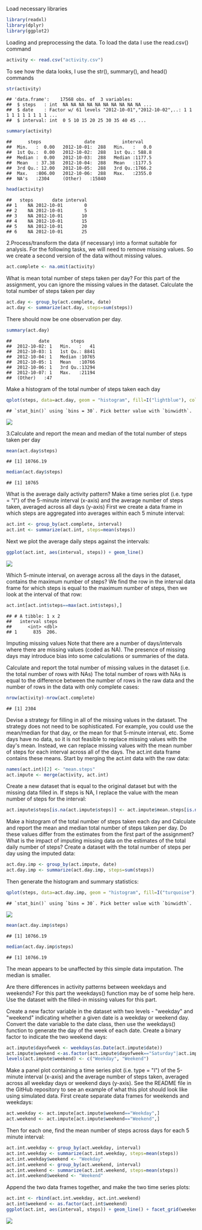 Load necessary libraries

``` r
library(readxl)
library(dplyr)
library(ggplot2)
```

Loading and preprocessing the data. To load the data I use the read.csv() command

``` r
activity <- read.csv("activity.csv")
```

To see how the data looks, I use the str(), summary(), and head() commands

``` r
str(activity)
```

    ## 'data.frame':    17568 obs. of  3 variables:
    ##  $ steps   : int  NA NA NA NA NA NA NA NA NA NA ...
    ##  $ date    : Factor w/ 61 levels "2012-10-01","2012-10-02",..: 1 1 1 1 1 1 1 1 1 1 ...
    ##  $ interval: int  0 5 10 15 20 25 30 35 40 45 ...

``` r
summary(activity)
```

    ##      steps                date          interval     
    ##  Min.   :  0.00   2012-10-01:  288   Min.   :   0.0  
    ##  1st Qu.:  0.00   2012-10-02:  288   1st Qu.: 588.8  
    ##  Median :  0.00   2012-10-03:  288   Median :1177.5  
    ##  Mean   : 37.38   2012-10-04:  288   Mean   :1177.5  
    ##  3rd Qu.: 12.00   2012-10-05:  288   3rd Qu.:1766.2  
    ##  Max.   :806.00   2012-10-06:  288   Max.   :2355.0  
    ##  NA's   :2304     (Other)   :15840

``` r
head(activity)
```

    ##   steps       date interval
    ## 1    NA 2012-10-01        0
    ## 2    NA 2012-10-01        5
    ## 3    NA 2012-10-01       10
    ## 4    NA 2012-10-01       15
    ## 5    NA 2012-10-01       20
    ## 6    NA 2012-10-01       25

2.Process/transform the data (if necessary) into a format suitable for analysis. For the following tasks, we will need to remove missing values. So we create a second version of the data without missing values.

``` r
act.complete <- na.omit(activity)
```

What is mean total number of steps taken per day? For this part of the assignment, you can ignore the missing values in the dataset. Calculate the total number of steps taken per day

``` r
act.day <- group_by(act.complete, date)
act.day <- summarize(act.day, steps=sum(steps))
```

There should now be one observation per day.

``` r
summary(act.day)
```

    ##          date        steps      
    ##  2012-10-02: 1   Min.   :   41  
    ##  2012-10-03: 1   1st Qu.: 8841  
    ##  2012-10-04: 1   Median :10765  
    ##  2012-10-05: 1   Mean   :10766  
    ##  2012-10-06: 1   3rd Qu.:13294  
    ##  2012-10-07: 1   Max.   :21194  
    ##  (Other)   :47

Make a histogram of the total number of steps taken each day

``` r
qplot(steps, data=act.day, geom = "histogram", fill=I("lightblue"), col=I("black"))
```

    ## `stat_bin()` using `bins = 30`. Pick better value with `binwidth`.

![](PA1_template_files/figure-markdown_github/unnamed-chunk-7-1.png)

3.Calculate and report the mean and median of the total number of steps taken per day

``` r
mean(act.day$steps)
```

    ## [1] 10766.19

``` r
median(act.day$steps)
```

    ## [1] 10765

What is the average daily activity pattern? Make a time series plot (i.e. type = "l") of the 5-minute interval (x-axis) and the average number of steps taken, averaged across all days (y-axis) First we create a data frame in which steps are aggregated into averages within each 5 minute interval:

``` r
act.int <- group_by(act.complete, interval)
act.int <- summarize(act.int, steps=mean(steps))
```

Next we plot the average daily steps against the intervals:

``` r
ggplot(act.int, aes(interval, steps)) + geom_line()
```

![](PA1_template_files/figure-markdown_github/unnamed-chunk-10-1.png)

Which 5-minute interval, on average across all the days in the dataset, contains the maximum number of steps? We find the row in the interval data frame for which steps is equal to the maximum number of steps, then we look at the interval of that row:

``` r
act.int[act.int$steps==max(act.int$steps),]
```

    ## # A tibble: 1 x 2
    ##   interval steps
    ##      <int> <dbl>
    ## 1      835  206.

Imputing missing values Note that there are a number of days/intervals where there are missing values (coded as NA). The presence of missing days may introduce bias into some calculations or summaries of the data.

Calculate and report the total number of missing values in the dataset (i.e. the total number of rows with NAs) The total number of rows with NAs is equal to the difference between the number of rows in the raw data and the number of rows in the data with only complete cases:

``` r
nrow(activity)-nrow(act.complete)
```

    ## [1] 2304

Devise a strategy for filling in all of the missing values in the dataset. The strategy does not need to be sophisticated. For example, you could use the mean/median for that day, or the mean for that 5-minute interval, etc. Some days have no data, so it is not feasible to replace missing values with the day's mean. Instead, we can replace missing values with the mean number of steps for each interval across all of the days. The act.int data frame contains these means. Start by merging the act.int data with the raw data:

``` r
names(act.int)[2] <- "mean.steps"
act.impute <- merge(activity, act.int)
```

Create a new dataset that is equal to the original dataset but with the missing data filled in. If steps is NA, I replace the value with the mean number of steps for the interval:

``` r
act.impute$steps[is.na(act.impute$steps)] <- act.impute$mean.steps[is.na(act.impute$steps)]
```

Make a histogram of the total number of steps taken each day and Calculate and report the mean and median total number of steps taken per day. Do these values differ from the estimates from the first part of the assignment? What is the impact of imputing missing data on the estimates of the total daily number of steps? Create a dataset with the total number of steps per day using the imputed data:

``` r
act.day.imp <- group_by(act.impute, date)
act.day.imp <- summarize(act.day.imp, steps=sum(steps))
```

Then generate the histogram and summary statistics:

``` r
qplot(steps, data=act.day.imp, geom = "histogram", fill=I("turquoise"), col=I("black"))
```

    ## `stat_bin()` using `bins = 30`. Pick better value with `binwidth`.

![](PA1_template_files/figure-markdown_github/unnamed-chunk-16-1.png)

``` r
mean(act.day.imp$steps)
```

    ## [1] 10766.19

``` r
median(act.day.imp$steps)
```

    ## [1] 10766.19

The mean appears to be unaffected by this simple data imputation. The median is smaller.

Are there differences in activity patterns between weekdays and weekends? For this part the weekdays() function may be of some help here. Use the dataset with the filled-in missing values for this part.

Create a new factor variable in the dataset with two levels - "weekday" and "weekend" indicating whether a given date is a weekday or weekend day. Convert the date variable to the date class, then use the weekdays() function to generate the day of the week of each date. Create a binary factor to indicate the two weekend days:

``` r
act.impute$dayofweek <- weekdays(as.Date(act.impute$date))
act.impute$weekend <-as.factor(act.impute$dayofweek=="Saturday"|act.impute$dayofweek=="Sunday")
levels(act.impute$weekend) <- c("Weekday", "Weekend")
```

Make a panel plot containing a time series plot (i.e. type = "l") of the 5-minute interval (x-axis) and the average number of steps taken, averaged across all weekday days or weekend days (y-axis). See the README file in the GitHub repository to see an example of what this plot should look like using simulated data. First create separate data frames for weekends and weekdays:

``` r
act.weekday <- act.impute[act.impute$weekend=="Weekday",]
act.weekend <- act.impute[act.impute$weekend=="Weekend",]
```

Then for each one, find the mean number of steps across days for each 5 minute interval:

``` r
act.int.weekday <- group_by(act.weekday, interval)
act.int.weekday <- summarize(act.int.weekday, steps=mean(steps))
act.int.weekday$weekend <- "Weekday"
act.int.weekend <- group_by(act.weekend, interval)
act.int.weekend <- summarize(act.int.weekend, steps=mean(steps))
act.int.weekend$weekend <- "Weekend"
```

Append the two data frames together, and make the two time series plots:

``` r
act.int <- rbind(act.int.weekday, act.int.weekend)
act.int$weekend <- as.factor(act.int$weekend)
ggplot(act.int, aes(interval, steps)) + geom_line() + facet_grid(weekend ~ .)
```

![](PA1_template_files/figure-markdown_github/unnamed-chunk-20-1.png)
